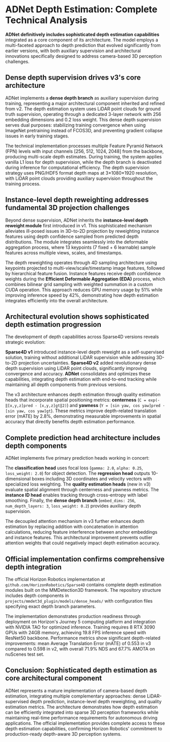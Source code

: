 # ADNet Depth Estimation: Complete Technical Analysis

**ADNet definitively includes sophisticated depth estimation capabilities** integrated as a core component of its architecture. The model employs a multi-faceted approach to depth prediction that evolved significantly from earlier versions, with both auxiliary supervision and architectural innovations specifically designed to address camera-based 3D perception challenges.

## Dense depth supervision drives v3's core architecture

ADNet implements a **dense depth branch** as auxiliary supervision during training, representing a major architectural component inherited and refined from v2. The depth estimation system uses LiDAR point clouds for ground truth supervision, operating through a dedicated 3-layer network with 256 embedding dimensions and 0.2 loss weight. This dense depth supervision serves dual purposes: stabilizing training convergence when using ImageNet pretraining instead of FCOS3D, and preventing gradient collapse issues in early training stages.

The technical implementation processes multiple Feature Pyramid Network (FPN) levels with input channels [256, 512, 1024, 2048] from the backbone, producing multi-scale depth estimates. During training, the system applies vanilla L1 loss for depth supervision, while the depth branch is deactivated during inference for computational efficiency. The depth supervision strategy uses PNG/HDF5 format depth maps at 3×1080×1920 resolution, with LiDAR point clouds providing auxiliary supervision throughout the training process.

## Instance-level depth reweighting addresses fundamental 3D projection challenges  

Beyond dense supervision, ADNet inherits the **instance-level depth reweight module** first introduced in v1. This sophisticated mechanism alleviates ill-posed issues in 3D-to-2D projection by reweighting instance features using depth confidence sampled from predicted depth distributions. The module integrates seamlessly into the deformable aggregation process, where 13 keypoints (7 fixed + 6 learnable) sample features across multiple views, scales, and timestamps.

The depth reweighting operates through 4D sampling architecture using keypoints projected to multi-view/scale/timestamp image features, followed by hierarchical feature fusion. Instance features receive depth confidence weights during the **Efficient Deformable Aggregation (EDA)** process, which combines bilinear grid sampling with weighted summation in a custom CUDA operation. This approach reduces GPU memory usage by 51% while improving inference speed by 42%, demonstrating how depth estimation integrates efficiently into the overall architecture.

## Architectural evolution shows sophisticated depth estimation progression

The development of depth capabilities across Sparse4D versions reveals strategic evolution:

**Sparse4D v1** introduced instance-level depth reweight as a self-supervised solution, training without additional LiDAR supervision while addressing 3D-to-2D projection uncertainties. **Sparse4D v2** added revolutionary dense depth supervision using LiDAR point clouds, significantly improving convergence and accuracy. **ADNet** consolidates and optimizes these capabilities, integrating depth estimation with end-to-end tracking while maintaining all depth components from previous versions.

The v3 architecture enhances depth estimation through quality estimation heads that incorporate spatial positioning metrics: **centerness** (`C = exp(-‖[x,y,z]pred - [x,y,z]gt‖2)`) and **yawness** (`Y = [sin yaw, cos yaw]pred · [sin yaw, cos yaw]gt`). These metrics improve depth-related translation error (mATE) by 2.8%, demonstrating measurable improvements in spatial accuracy that directly benefits depth estimation performance.

## Complete prediction head architecture includes depth components

ADNet implements five primary prediction heads working in concert:

The **classification head** uses focal loss (`gamma: 2.0`, `alpha: 0.25`, `loss_weight: 2.0`) for object detection. The **regression head** outputs 10-dimensional boxes including 3D coordinates and velocity vectors with specialized loss weighting. The **quality estimation heads** (new in v3) evaluate spatial alignment through centerness and yawness metrics. The **instance ID head** enables tracking through cross-entropy with label smoothing. Finally, the **dense depth branch** (`embed_dims: 256`, `num_depth_layers: 3`, `loss_weight: 0.2`) provides auxiliary depth supervision.

The decoupled attention mechanism in v3 further enhances depth estimation by replacing addition with concatenation in attention calculations, reducing feature interference between anchor embeddings and instance features. This architectural improvement prevents outlier attention weights that could negatively impact depth estimation accuracy.

## Official implementation confirms comprehensive depth integration

The official Horizon Robotics implementation at `github.com/HorizonRobotics/Sparse4D` contains complete depth estimation modules built on the MMDetection3D framework. The repository structure includes depth components in `projects/mmdet3d_plugin/models/dense_heads/` with configuration files specifying exact depth branch parameters.

The implementation demonstrates production readiness through deployment on Horizon's Journey 5 computing platform and integration with NVIDIA TAO for optimized inference. Training requires 8 RTX 3090 GPUs with 24GB memory, achieving 19.8 FPS inference speed with ResNet50 backbone. Performance metrics show significant depth-related improvements: mean Average Translation Error (mATE) of 0.553 in v3 compared to 0.598 in v2, with overall 71.9% NDS and 67.7% AMOTA on nuScenes test set.

## Conclusion: Sophisticated depth estimation as core architectural component

ADNet represents a mature implementation of camera-based depth estimation, integrating multiple complementary approaches: dense LiDAR-supervised depth prediction, instance-level depth reweighting, and quality estimation metrics. The architecture demonstrates how depth estimation can be efficiently integrated into sparse 3D perception frameworks while maintaining real-time performance requirements for autonomous driving applications. The official implementation provides complete access to these depth estimation capabilities, confirming Horizon Robotics' commitment to production-ready depth-aware 3D perception systems.